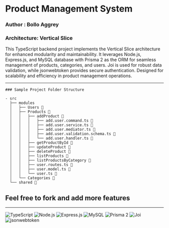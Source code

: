 # Product Management System 
### Author : Bollo Aggrey

### Architecture: Vertical Slice

This TypeScript backend project implements the Vertical Slice architecture for enhanced modularity and maintainability. It leverages Node.js, Express.js, and MySQL database with Prisma 2 as the ORM for seamless management of products, categories, and users. Joi is used for robust data validation, while jsonwebtoken provides secure authentication. Designed for scalability and efficiency in product management operations.

---
```
### Sample Project Folder Structure

- src
  ├── modules
  │   ├── Users 📁
  │   ├── Products 📁
  │   │   ├── addProduct 📁
  │   │   │   ├── add.user.command.ts 📄
  │   │   │   ├── add.user.service.ts 📄
  │   │   │   ├── add.user.mediator.ts 📄
  │   │   │   ├── add.user.validation.schema.ts 📄
  │   │   │   └── add.user.handler.ts 📄
  │   │   ├── getProductById 📁
  │   │   ├── updateProduct 📁
  │   │   ├── deleteProduct 📁
  │   │   ├── listProducts 📁
  │   │   ├── listProductsByCategory 📁
  │   │   ├── user.routes.ts 📄
  │   │   ├── user.model.ts 📄
  │   │   └── user.ts 📄
  │   └── Categories 📁
  └── shared 📁

 ```
## Feel free to fork and add more features 

---

![TypeScript](https://img.shields.io/badge/TypeScript-blue?style=for-the-badge&logo=typescript)
![Node.js](https://img.shields.io/badge/Node.js-green?style=for-the-badge&logo=node.js)
![Express.js](https://img.shields.io/badge/Express.js-lightgrey?style=for-the-badge&logo=express)
![MySQL](https://img.shields.io/badge/MySQL-blue?style=for-the-badge&logo=mysql)
![Prisma 2](https://img.shields.io/badge/Prisma%202-yellow?style=for-the-badge&logo=prisma)
![Joi](https://img.shields.io/badge/Joi-orange?style=for-the-badge&logo=joi)
![jsonwebtoken](https://img.shields.io/badge/jsonwebtoken-red?style=for-the-badge&logo=jsonwebtoken)
